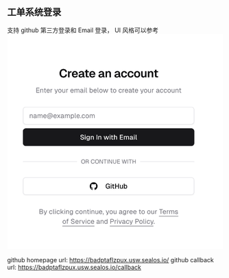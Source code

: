 ## 工单系统登录

支持 github 第三方登录和 Email 登录，
UI 风格可以参考 ![alt text](image.png)

github homepage url: https://badptaflzpux.usw.sealos.io/
github callback url: https://badptaflzpux.usw.sealos.io/callback